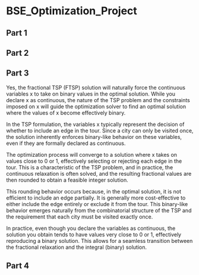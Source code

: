 # BSE_Optimization_Project


## Part 1 



## Part 2 



## Part 3

Yes, the fractional TSP (FTSP) solution will naturally force the continuous variables x to take on binary values in the optimal solution. While you declare x as continuous, the nature of the TSP problem and the constraints imposed on x will guide the optimization solver to find an optimal solution where the values of x become effectively binary.

In the TSP formulation, the variables x typically represent the decision of whether to include an edge in the tour. Since a city can only be visited once, the solution inherently enforces binary-like behavior on these variables, even if they are formally declared as continuous.

The optimization process will converge to a solution where x takes on values close to 0 or 1, effectively selecting or rejecting each edge in the tour. This is a characteristic of the TSP problem, and in practice, the continuous relaxation is often solved, and the resulting fractional values are then rounded to obtain a feasible integer solution.



This rounding behavior occurs because, in the optimal solution, it is not efficient to include an edge partially. It is generally more cost-effective to either include the edge entirely or exclude it from the tour. This binary-like behavior emerges naturally from the combinatorial structure of the TSP and the requirement that each city must be visited exactly once.

In practice, even though you declare the variables as continuous, the solution you obtain tends to have values very close to 0 or 1, effectively reproducing a binary solution. This allows for a seamless transition between the fractional relaxation and the integral (binary) solution.

## Part 4



